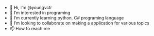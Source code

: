 - 👋 Hi, I’m @youngvctr
- 👀 I’m interested in programing
- 🌱 I’m currently learning python, C# programing language
- 💞️ I’m looking to collaborate on making a application for various topics
- 📫 How to reach me

<!---
youngvctr/youngvctr is a ✨ special ✨ repository because its `README.md` (this file) appears on your GitHub profile.
You can click the Preview link to take a look at your changes.
--->
